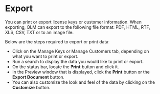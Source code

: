 # Export

You can print or export license keys or customer information. When exporting, QLM can export to the following file format: PDF, HTML, RTF, XLS, CSV, TXT or to an image file.

Below are the steps required to export or print data:

* Click on the Manage Keys or Manage Customers tab, depending on what you want to print or export.
* Run a search to display the data you would like to print or export.
* On the status bar, locate the **Print** button and click it.
* In the Preview window that is displayed, click the **Print** button or the **Export Document** button.
* You can also customize the look and feel of the data by clicking on the **Customize** button.
